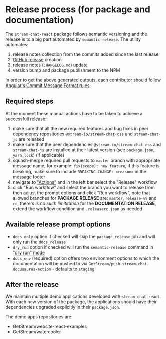 # Release process (for package and documentation)

The `stream-chat-react` package follows semantic versioning and the release is to a big part automated by `semantic-release`. The utility automates:

1. release notes collection from the commits added since the last release
2. [GitHub release](https://github.com/GetStream/stream-chat-react/releases) creation
3. release notes (`CHANGELOG.md`) update
4. version bump and package publishment to the NPM

In order to get the above generated outputs, each contributor should follow [Angular's Commit Message Format rules](https://github.com/angular/angular/blob/master/CONTRIBUTING.md#-commit-message-format).

## Required steps

At the moment these manual actions have to be taken to achieve a successfull release:

1. make sure that all the new required features and bug fixes in peer dependency repositories `@stream-io/stream-chat-css` and `stream-chat-js` are released
2. make sure that the peer dependencies `@stream-io/stream-chat-css` and `stream-chat-js` are installed at their latest version (see `package.json`, `yarn.lock`) (if applicable)
3. squash-merge required pull requests to `master` branch with appropriate message name, for example: `fix(scope): new feature`, if this feature is breaking, make sure to include `BREAKING CHANGE: <reason>` in the message footer
4. navigate to ["Actions"](https://github.com/GetStream/stream-chat-react/actions) and in the left bar select the "Release" workflow
5. click "Run workflow" and select the branch you want to release from then adjust the prompt options and click "Run workflow", note that allowed branches for __PACKAGE RELEASE__ are: `master`, `release-v9` and `rc`, there's _is no such limititation_ for the __DOCUMENTATION RELEASE__, extend the workflow condition and `.releaserc.json` as needed

## Available release prompt options

- `docs_only` option if checked will skip the `package_release` job and will only run the `docs_release`
- `dry_run` option if checked will run the `semantic-release` command in ["dry run" mode](https://semantic-release.gitbook.io/semantic-release/usage/configuration#dryrun)
- `docs_env` (required) option offers two environment options to which the documentation will be pushed to via `GetStream/push-stream-chat-docusaurus-action` - defaults to `staging`

## After the release

We maintain multiple demo applications developed with `stream-chat-react`. With each new version of the package, the applications should have their dependencies upgraded explicitly in their `package.json`.

The demo apps repositories are:

- GetStream/website-react-examples
- GetStream/watercooler
